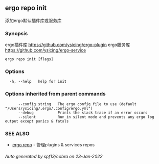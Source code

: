 ## ergo repo init

添加ergo默认插件库或服务库

### Synopsis



ergo插件库 https://github.com/ysicing/ergo-plugin
ergo服务库 https://github.com/ysicing/ergo-service


```
ergo repo init [flags]
```

### Options

```
  -h, --help   help for init
```

### Options inherited from parent commands

```
      --config string   The ergo config file to use (default "/Users/ysicing/.ergo/.config/ergo.yml")
      --debug           Prints the stack trace if an error occurs
      --silent          Run in silent mode and prevents any ergo log output except panics & fatals
```

### SEE ALSO

* [ergo repo](ergo_repo.md)	 - 管理plugins & services repos

###### Auto generated by spf13/cobra on 23-Jan-2022
